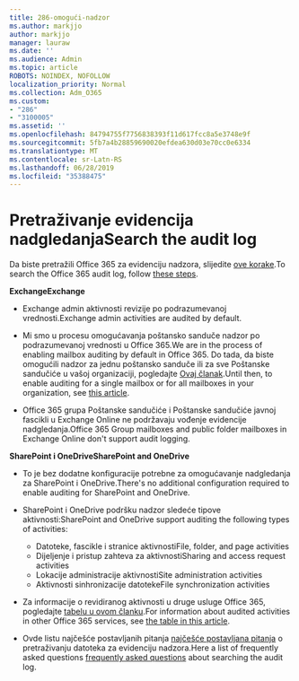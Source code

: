 ```yaml
---
title: 286-omogući-nadzor
ms.author: markjjo
author: markjjo
manager: lauraw
ms.date: ''
ms.audience: Admin
ms.topic: article
ROBOTS: NOINDEX, NOFOLLOW
localization_priority: Normal
ms.collection: Adm_O365
ms.custom:
- "286"
- "3100005"
ms.assetid: ''
ms.openlocfilehash: 84794755f7756838393f11d617fcc8a5e3748e9f
ms.sourcegitcommit: 5fb7a4b28859690020efdea630d03e70cc0e6334
ms.translationtype: MT
ms.contentlocale: sr-Latn-RS
ms.lasthandoff: 06/28/2019
ms.locfileid: "35388475"
---
```

# <a name="search-the-audit-log"></a><span data-ttu-id="f977e-102">Pretraživanje evidencija nadgledanja</span><span class="sxs-lookup"><span data-stu-id="f977e-102">Search the audit log</span></span>

<span data-ttu-id="f977e-103">Da biste pretražili Office 365 za evidenciju nadzora, slijedite [ove korake](https://docs.microsoft.com/office365/securitycompliance/search-the-audit-log-in-security-and-compliance#search-the-audit-log).</span><span class="sxs-lookup"><span data-stu-id="f977e-103">To search the Office 365 audit log, follow [these steps](https://docs.microsoft.com/office365/securitycompliance/search-the-audit-log-in-security-and-compliance#search-the-audit-log).</span></span>

<span data-ttu-id="f977e-104">**Exchange**</span><span class="sxs-lookup"><span data-stu-id="f977e-104">**Exchange**</span></span>

- <span data-ttu-id="f977e-105">Exchange admin aktivnosti revizije po podrazumevanoj vrednosti.</span><span class="sxs-lookup"><span data-stu-id="f977e-105">Exchange admin activities are audited by default.</span></span>

- <span data-ttu-id="f977e-106">Mi smo u procesu omogućavanja poštansko sanduče nadzor po podrazumevanoj vrednosti u Office 365.</span><span class="sxs-lookup"><span data-stu-id="f977e-106">We are in the process of enabling mailbox auditing by default in Office 365.</span></span> <span data-ttu-id="f977e-107">Do tada, da biste omogućili nadzor za jednu poštansko sanduče ili za sve Poštanske sandučiće u vašoj organizaciji, pogledajte [Ovaj članak](https://docs.microsoft.com/office365/securitycompliance/enable-mailbox-auditing).</span><span class="sxs-lookup"><span data-stu-id="f977e-107">Until then, to enable auditing for a single mailbox or for all mailboxes in your organization, see  [this article](https://docs.microsoft.com/office365/securitycompliance/enable-mailbox-auditing).</span></span>

- <span data-ttu-id="f977e-108">Office 365 grupa Poštanske sandučiće i Poštanske sandučiće javnoj fascikli u Exchange Online ne podržavaju vođenje evidencije nadgledanja.</span><span class="sxs-lookup"><span data-stu-id="f977e-108">Office 365 Group mailboxes and public folder mailboxes in Exchange Online don't support audit logging.</span></span>

<span data-ttu-id="f977e-109">**SharePoint i OneDrive**</span><span class="sxs-lookup"><span data-stu-id="f977e-109">**SharePoint and OneDrive**</span></span>

- <span data-ttu-id="f977e-110">To je bez dodatne konfiguracije potrebne za omogućavanje nadgledanja za SharePoint i OneDrive.</span><span class="sxs-lookup"><span data-stu-id="f977e-110">There's no additional configuration required to enable auditing for SharePoint and OneDrive.</span></span>

- <span data-ttu-id="f977e-111">SharePoint i OneDrive podršku nadzor sledeće tipove aktivnosti:</span><span class="sxs-lookup"><span data-stu-id="f977e-111">SharePoint and OneDrive support auditing the following types of activities:</span></span>

    - <span data-ttu-id="f977e-112">Datoteke, fascikle i stranice aktivnosti</span><span class="sxs-lookup"><span data-stu-id="f977e-112">File, folder, and page activities</span></span>
    - <span data-ttu-id="f977e-113">Dijeljenje i pristup zahteva za aktivnosti</span><span class="sxs-lookup"><span data-stu-id="f977e-113">Sharing and access request activities</span></span>
    - <span data-ttu-id="f977e-114">Lokacije administracije aktivnosti</span><span class="sxs-lookup"><span data-stu-id="f977e-114">Site administration activities</span></span>
    - <span data-ttu-id="f977e-115">Aktivnosti sinhronizacije datoteke</span><span class="sxs-lookup"><span data-stu-id="f977e-115">File synchronization activities</span></span>

- <span data-ttu-id="f977e-116">Za informacije o revidiranog aktivnosti u druge usluge Office 365, pogledajte [tabelu u ovom članku](https://docs.microsoft.com/office365/securitycompliance/search-the-audit-log-in-security-and-compliance#audited-activities).</span><span class="sxs-lookup"><span data-stu-id="f977e-116">For information about audited activities in other Office 365 services, see  [the table in this article](https://docs.microsoft.com/office365/securitycompliance/search-the-audit-log-in-security-and-compliance#audited-activities).</span></span>

- <span data-ttu-id="f977e-117">Ovde listu najčešće postavljanih pitanja [najčešće postavljana pitanja](https://docs.microsoft.com/office365/securitycompliance/search-the-audit-log-in-security-and-compliance#frequently-asked-questions) o pretraživanju datoteka za evidenciju nadzora.</span><span class="sxs-lookup"><span data-stu-id="f977e-117">Here a list of frequently asked questions [frequently asked questions](https://docs.microsoft.com/office365/securitycompliance/search-the-audit-log-in-security-and-compliance#frequently-asked-questions) about searching the audit log.</span></span>